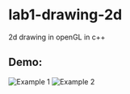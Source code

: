 # lab1-drawing-2d
2d drawing in openGL in c++

## Demo:
![Example 1](https://thumbs.gfycat.com/RemarkableLikelyAlbertosaurus-size_restricted.gif)
![Example 2](https://thumbs.gfycat.com/EnchantingUniformFlyingfish-size_restricted.gif)
